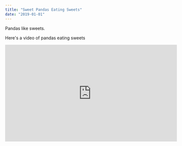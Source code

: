 ```yaml
---
title: "Sweet Pandas Eating Sweets"
date: "2019-01-01"
---
```


Pandas like sweets.

Here's a video of pandas eating sweets

<iframe width="560" height="315" src="https://www.youtube.com/embed/4n0xNbfJLR8" frameborder="0" allowfullscreen></iframe>